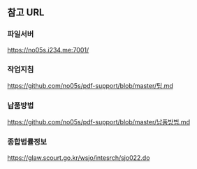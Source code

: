 ## 참고 URL

### 파일서버

https://no05s.i234.me:7001/

### 작업지침

https://github.com/no05s/pdf-support/blob/master/팁.md

### 납품방법

https://github.com/no05s/pdf-support/blob/master/납품방법.md


### 종합법률정보
https://glaw.scourt.go.kr/wsjo/intesrch/sjo022.do
